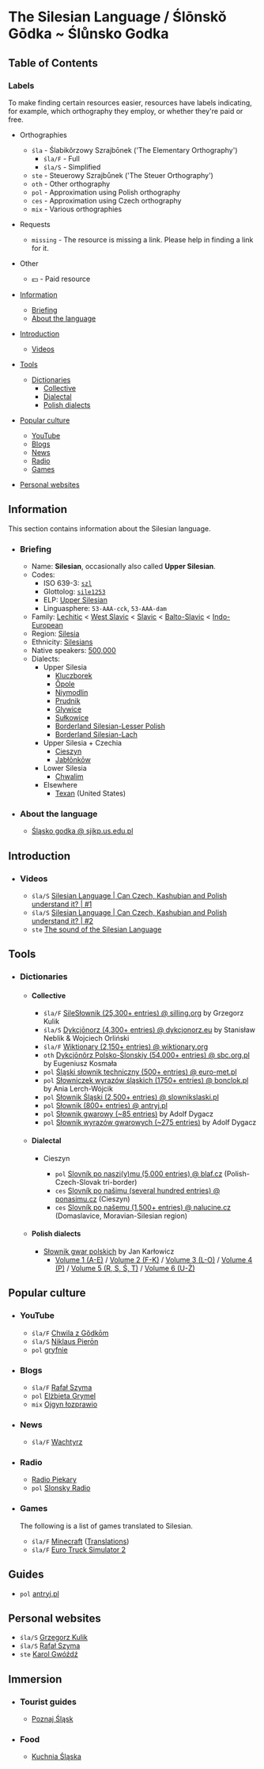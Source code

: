 # The Silesian Language / Ślōnskŏ Gōdka ~ Ślůnsko Godka

## Table of Contents

### Labels

To make finding certain resources easier, resources have labels indicating, for example,
which orthography they employ, or whether they're paid or free.  

- Orthographies
  - `śla` - Ślabikŏrzowy Szrajbōnek ('The Elementary Orthography')
    - `śla/F` - Full
    - `śla/S` - Simplified
  - `ste` - Steuerowy Szrajbůnek ('The Steuer Orthography')
  - `oth` - Other orthography
  - `pol` - Approximation using Polish orthography
  - `ces` - Approximation using Czech orthography
  - `mix` - Various orthographies
- Requests
  - `missing` - The resource is missing a link. Please help in finding a link for it.
- Other
  - 💵 - Paid resource

- [Information](#information)
  - [Briefing](#briefing)
  - [About the language](#about-the-language)
- [Introduction](#introduction)
  - [Videos](#videos)
- [Tools](#tools)
  - [Dictionaries](#dictionaries)
    - [Collective](#collective)
    - [Dialectal](#dialectal)
    - [Polish dialects](#polish-dialects)
- [Popular culture](#popular-culture)
  - [YouTube](#youtube)
  - [Blogs](#blogs)
  - [News](#news)
  - [Radio](#radio)
  - [Games](#games)
- [Personal websites](#personal-websites)

## Information

This section contains information about the Silesian language.

- ### Briefing

  - Name: **Silesian**, occasionally also called **Upper Silesian**.
  - Codes:
    - ISO 639-3: [`szl`](https://iso639-3.sil.org/code/szl)
    - Glottolog: [`sile1253`](https://glottolog.org/resource/languoid/id/sile1253)
    - ELP: [Upper Silesian](https://www.endangeredlanguages.com/lang/8349)
    - Linguasphere: `53-AAA-cck`, `53-AAA-dam`
  - Family:
    [Lechitic](https://en.wikipedia.org/wiki/Lechitic_languages) <
    [West Slavic](https://en.wikipedia.org/wiki/West_Slavic_languages) <
    [Slavic](https://en.wikipedia.org/wiki/Slavic_languages) <
    [Balto-Slavic](https://en.wikipedia.org/wiki/Balto-Slavic_languages) <
    [Indo-European](https://en.wikipedia.org/wiki/Indo-European_languages)
  - Region: [Silesia](https://en.wikipedia.org/wiki/Silesia)
  - Ethnicity: [Silesians](https://en.wikipedia.org/wiki/Silesians)
  - Native speakers: [500,000](https://stat.gov.pl/download/gfx/portalinformacyjny/pl/defaultaktualnosci/6494/10/1/1/wstepne_wyniki_nsp_2021_w_zakresie_struktury_narodowo-etnicznej_oraz_jezyka_kontaktow_domowych.pdf)
  - Dialects:
    - Upper Silesia
      - [Kluczborek](https://en.wikipedia.org/wiki/Kluczbork_Silesian_dialect)
      - [Ôpole](https://en.wikipedia.org/wiki/Opole_Silesian_dialect)
      - [Niymodlin](https://en.wikipedia.org/wiki/Niemodlin_dialect)
      - [Prudnik](https://en.wikipedia.org/wiki/Prudnik_Silesian_dialect)
      - [Glywice](https://en.wikipedia.org/wiki/Gliwice_dialect)
      - [Sułkowice](https://en.wikipedia.org/wiki/Sulkovian_dialect)
      - [Borderland Silesian-Lesser Polish](https://en.wikipedia.org/wiki/Borderland_Silesian-Lesser_Polish_dialect)
      - [Borderland Silesian-Lach](https://en.wikipedia.org/wiki/Borderland_Silesian-Lach_dialect)
    - Upper Silesia + Czechia
      - [Cieszyn](https://en.wikipedia.org/wiki/Cieszyn_Silesian_dialect)
      - [Jabłōnkōw](https://en.wikipedia.org/wiki/Jabłonków_dialect)
    - Lower Silesia
      - [Chwalim](https://en.wikipedia.org/wiki/Chwalim_dialect)
    - Elsewhere
      - [Texan](https://en.wikipedia.org/wiki/Texan_Silesian) (United States)
     
- ### About the language

  - [Śląsko godka @ sjikp.us.edu.pl](https://www.sjikp.us.edu.pl/wp-content/uploads/2021/03/e-Godka.pdf)

## Introduction

- ### Videos

  - `śla/S` [Silesian Language | Can Czech, Kashubian and Polish understand it? | #1](https://www.youtube.com/watch?v=IUJLLtMrmCg)
  - `śla/S` [Silesian Language | Can Czech, Kashubian and Polish understand it? | #2](https://www.youtube.com/watch?v=-3OZLAnSB_c)
  - `ste` [The sound of the Silesian Language](https://www.youtube.com/watch?v=5TvH8ijBOl4)

## Tools

- ### Dictionaries

  - #### Collective

    <!-- Instructions on how to get the number of entries: -->
    <!-- The front page lets you know. -->
    - `śla/F` [SileSłownik (25,300+ entries) @ silling.org](https://silling.org/slownik/Przodni%C5%8F_str%C5%8Dna) by Grzegorz Kulik
    <!-- You can find out via the sitemap: https://dykcjonorz.eu/wp-sitemap.xml -->
    - `śla/S` [Dykcjōnorz (4,300+ entries) @ dykcjonorz.eu](https://dykcjonorz.eu) by Stanisław Neblik & Wojciech Orliński
    <!-- You can find out here: https://en.wiktionary.org/wiki/Category:Silesian_lemmas -->
    - `śla/F` [Wiktionary (2,150+ entries) @ wiktionary.org](https://wiktionary.org)
    <!-- Checked by hand; scanned the dictionary, picked out the Silesian words, removed duplicates. -->
    - `oth` [Dykcjōnôrz Polsko-Ślonskiy (54,000+ entries) @ sbc.org.pl](https://sbc.org.pl/dlibra/publication/648390) by Eugeniusz Kosmała
    <!-- Checked the number of lines from start to end. -->
    - `pol` [Śląski słownik techniczny (500+ entries) @ euro-met.pl ](https://euro-met.pl/informator/slaski-slownik)
    <!-- Checked by hand; found number of pages, found number of entries per page, summed it all up. -->
    - `pol` [Słowniczek wyrazów śląskich (1750+ entries) @ bonclok.pl](https://bonclok.pl/slowniczek-wyrazow-slaskich.html) by Ania Lerch-Wójcik
    <!-- Checked by hand. -->
    - `pol` [Słownik Śląski (2,500+ entries) @ slownikslaski.pl](https://www.slownikslaski.pl/)
    <!-- Checked by hand. -->
    - `pol` [Słownik (800+ entries) @ antryj.pl](https://www.antryj.pl/category/slownik/)
    <!-- Checked by hand. -->
    - `pol` [Słownik gwarowy (~85 entries)](https://www.sbc.org.pl/dlibra/publication/880766/edition/802420) by Adolf Dygacz
    <!-- Checked by hand. -->
    - `pol` [Słownik wyrazów gwarowych (~275 entries)](https://www.sbc.org.pl/dlibra/publication/861664/edition/788851) by Adolf Dygacz

  - #### Dialectal

    - Cieszyn

      <!-- Stated on the page. -->
      - `pol` [Slovník po naszi(y)mu (5,000 entries) @ blaf.cz](http://www.blaf.cz/index.php?body=slovnik) (Polish-Czech-Slovak tri-border)
      <!-- The format makes it difficult to check easily, one would have to manually go through it all. -->
      - `ces` [Slovník po našimu (several hundred entries) @ ponasimu.cz](https://www.ponasimu.cz/slovnik-po-nasimu-cesky/a/) (Cieszyn)
      <!-- Checked by hand, not an exact number by any means. -->
      - `ces` [Slovník po našemu (1,500+ entries) @ nalucine.cz](http://www.nalucine.cz/nlcn/a-te/h-slovni.htm) (Domaslavice, Moravian-Silesian region)

  - #### Polish dialects
 
    - [Słownik gwar polskich]() by Jan Karłowicz
      - [Volume 1 (A-E)](https://zbc.uz.zgora.pl/dlibra/publication/9018/edition/8866) / [Volume 2 (F-K)](https://zbc.uz.zgora.pl/dlibra/publication/9019/edition/8867) / [Volume 3 (L-O)](https://zbc.uz.zgora.pl/dlibra/publication/9020/edition/8868) / [Volume 4 (P)](https://zbc.uz.zgora.pl/dlibra/publication/9037/edition/8886) / [Volume 5 (R, S, Ś, T)](https://zbc.uz.zgora.pl/dlibra/publication/9038/edition/8887) / [Volume 6 (U-Ż)](https://zbc.uz.zgora.pl/dlibra/publication/9039/edition/8888)

## Popular culture

- ### YouTube
  
  - `śla/F` [Chwila z Gŏdkōm](https://www.youtube.com/c/ChwilaZG%C5%8Fdk%C5%8Dm)
  - `śla/S` [Niklaus Pierōn](https://www.youtube.com/@NiklausPieron)
  - `pol` [gryfnie](https://www.youtube.com/@gryfnie)

- ### Blogs

  - `śla/F` [Rafał Szyma](https://oschl.wordpress.com/)
  - `pol` [Elżbieta Grymel](https://elzbietagrymel.art/)
  - `mix` [Ojgyn łozprawio](https://ojgyn.blogspot.com/)
 
- ### News

  - `śla/F` [Wachtyrz](https://wachtyrz.eu/)

- ### Radio

  - [Radio Piekary](https://radiopiekary.pl/)
  - `pol` [Slonsky Radio](https://slonskyradio.eu/)
 
- ### Games

  The following is a list of games translated to Silesian.

  - `śla/F` [Minecraft](https://www.minecraft.net/en-us) ([Translations](https://crowdin.com/project/minecraft))
  - `śla/F` [Euro Truck Simulator 2](https://eurotrucksimulator2.com/)

## Guides

- `pol` [antryj.pl](https://www.antryj.pl/)

## Personal websites

- `śla/S` [Grzegorz Kulik](https://grzegorzkulik.pl/)
- `śla/S` [Rafał Szyma](https://szyma.art/)
- `ste` [Karol Gwóźdź](https://karolgwozdz.com/bio.php)

## Immersion

- ### Tourist guides

  - [Poznaj Śląsk](https://www.poznaj-slask.pl/)
 
- ### Food

  - [Kuchnia Śląska](https://www.kuchnia-slaska.pl/)
